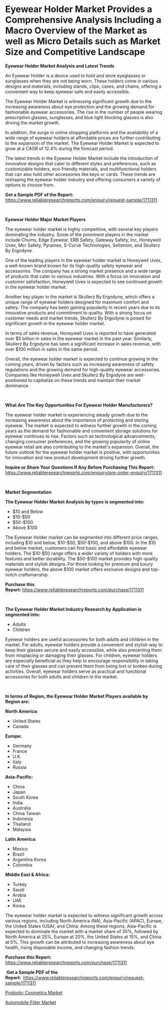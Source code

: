 <p><h1>Eyewear Holder Market Provides a Comprehensive Analysis Including a Macro Overview of the Market as well as Micro Details such as Market Size and Competitive Landscape</h1></p><p><strong>Eyewear Holder Market Analysis and Latest Trends</strong></p>
<p><p>An Eyewear Holder is a device used to hold and store eyeglasses or sunglasses when they are not being worn. These holders come in various designs and materials, including stands, clips, cases, and chains, offering a convenient way to keep eyewear safe and easily accessible.</p><p>The Eyewear Holder Market is witnessing significant growth due to the increasing awareness about eye protection and the growing demand for fashionable eyewear accessories. The rise in the number of people wearing prescription glasses, sunglasses, and blue light blocking glasses is also driving the market growth.</p><p>In addition, the surge in online shopping platforms and the availability of a wide range of eyewear holders at affordable prices are further contributing to the expansion of the market. The Eyewear Holder Market is expected to grow at a CAGR of 12.4% during the forecast period.</p><p>The latest trends in the Eyewear Holder Market include the introduction of innovative designs that cater to different styles and preferences, such as customizable holders, eco-friendly materials, and multifunctional holders that can also hold other accessories like keys or cards. These trends are reshaping the eyewear holder industry and offering consumers a variety of options to choose from.</p></p>
<p><strong>Get a Sample PDF of the Report:&nbsp;</strong> <a href="https://www.reliableresearchreports.com/enquiry/request-sample/1711311">https://www.reliableresearchreports.com/enquiry/request-sample/1711311</a></p>
<p>&nbsp;</p>
<p><strong>Eyewear Holder Major Market Players</strong></p>
<p><p>The eyewear holder market is highly competitive, with several key players dominating the industry. Some of the prominent players in the market include Chums, Edge Eyewear, ERB Safety, Gateway Safety, Inc, Honeywell Uvex, Mcr Safety, Pyramex, S-Curve Technologies, Sellstrom, and Skullerz By Ergodyne.</p><p>One of the leading players in the eyewear holder market is Honeywell Uvex, a well-known brand known for its high-quality safety eyewear and accessories. The company has a strong market presence and a wide range of products that cater to various industries. With a focus on innovation and customer satisfaction, Honeywell Uvex is expected to see continued growth in the eyewear holder market.</p><p>Another key player in the market is Skullerz By Ergodyne, which offers a unique range of eyewear holders designed for maximum comfort and safety. The company has been gaining popularity in recent years due to its innovative products and commitment to quality. With a strong focus on customer needs and market trends, Skullerz By Ergodyne is poised for significant growth in the eyewear holder market.</p><p>In terms of sales revenue, Honeywell Uvex is reported to have generated over $5 billion in sales in the eyewear market in the past year. Similarly, Skullerz By Ergodyne has seen a significant increase in sales revenue, with over $100 million in sales in the same period.</p><p>Overall, the eyewear holder market is expected to continue growing in the coming years, driven by factors such as increasing awareness of safety regulations and the growing demand for high-quality eyewear accessories. Companies like Honeywell Uvex and Skullerz By Ergodyne are well-positioned to capitalize on these trends and maintain their market dominance.</p></p>
<p>&nbsp;</p>
<p><strong>What Are The Key Opportunities For Eyewear Holder Manufacturers?</strong></p>
<p><p>The eyewear holder market is experiencing steady growth due to the increasing awareness about the importance of protecting and storing eyewear. The market is expected to witness further growth in the coming years as the demand for fashionable and convenient storage solutions for eyewear continues to rise. Factors such as technological advancements, changing consumer preferences, and the growing popularity of online eyewear retail are also contributing to the market's expansion. Overall, the future outlook for the eyewear holder market is positive, with opportunities for innovation and new product development driving further growth.</p></p>
<p><strong>Inquire or Share Your Questions If Any Before Purchasing This Report:</strong> <a href="https://www.reliableresearchreports.com/enquiry/pre-order-enquiry/1711311">https://www.reliableresearchreports.com/enquiry/pre-order-enquiry/1711311</a></p>
<p>&nbsp;</p>
<p><strong>Market Segmentation</strong></p>
<p><strong>The Eyewear Holder Market Analysis by types is segmented into:</strong></p>
<p><ul><li>$10 and Below</li><li>$10-$50</li><li>$50-$100</li><li>Above $100</li></ul></p>
<p><p>The Eyewear Holder market can be segmented into different price ranges, including $10 and below, $10-$50, $50-$100, and above $100. In the $10 and below market, customers can find basic and affordable eyewear holders. The $10-$50 range offers a wider variety of holders with more features and better durability. The $50-$100 market provides high-quality materials and stylish designs. For those looking for premium and luxury eyewear holders, the above $100 market offers exclusive designs and top-notch craftsmanship.</p></p>
<p><strong>Purchase this Report:&nbsp;</strong><a href="https://www.reliableresearchreports.com/purchase/1711311">https://www.reliableresearchreports.com/purchase/1711311</a></p>
<p>&nbsp;</p>
<p><strong>The Eyewear Holder Market Industry Research by Application is segmented into:</strong></p>
<p><ul><li>Adults</li><li>Children</li></ul></p>
<p><p>Eyewear holders are useful accessories for both adults and children in the market. For adults, eyewear holders provide a convenient and stylish way to keep their glasses secure and easily accessible, while also preventing them from misplacing or damaging their glasses. For children, eyewear holders are especially beneficial as they help to encourage responsibility in taking care of their glasses and can prevent them from being lost or broken during activities. Overall, eyewear holders serve as practical and functional accessories for both adults and children in the market.</p></p>
<p>&nbsp;</p>
<p><strong>In terms of Region, the Eyewear Holder Market Players available by Region are:</strong></p>
<p>
    <p> <strong> North America: </strong>
        <ul>
            <li>United States</li>
            <li>Canada</li>
        </ul>
        </p> 
    <p> <strong> Europe: </strong>
        <ul>
            <li>Germany</li>
            <li>France</li>
            <li>U.K.</li>
            <li>Italy</li>
            <li>Russia</li>
        </ul>
        </p> 
    <p> <strong> Asia-Pacific: </strong>
        <ul>
            <li>China</li>
            <li>Japan</li>
            <li>South Korea</li>
            <li>India</li>
            <li>Australia</li>
            <li>China Taiwan</li>
            <li>Indonesia</li>
            <li>Thailand</li>
            <li>Malaysia</li>
        </ul>
        </p> 
    <p> <strong> Latin America: </strong>
        <ul>
            <li>Mexico</li>
            <li>Brazil</li>
            <li>Argentina Korea</li>
            <li>Colombia</li>
        </ul>
        </p> 
    <p> <strong> Middle East & Africa: </strong>
        <ul>
            <li>Turkey</li>
            <li>Saudi</li>
            <li>Arabia</li>
            <li>UAE</li>
            <li>Korea</li>
        </ul>
    </p>
    </p>
<p><p>The eyewear holder market is expected to witness significant growth across various regions, including North America (NA), Asia-Pacific (APAC), Europe, the United States (USA), and China. Among these regions, Asia-Pacific is expected to dominate the market with a market share of 35%, followed by North America at 25%, Europe at 20%, the United States at 15%, and China at 5%. This growth can be attributed to increasing awareness about eye health, rising disposable income, and changing fashion trends.</p></p>
<p><strong>Purchase this Report: </strong><a href="https://www.reliableresearchreports.com/purchase/1711311">https://www.reliableresearchreports.com/purchase/1711311</a></p>
<p>&nbsp;<strong>Get a Sample PDF of the Report:&nbsp;&nbsp;</strong><a href="https://www.reliableresearchreports.com/enquiry/request-sample/1711311">https://www.reliableresearchreports.com/enquiry/request-sample/1711311</a></p>
<p><strong></strong></p>
<p><p><a href="https://github.com/nicholepatriciadoylenwnrjr0/Market-Research-Report-List-1/blob/main/probiotic-cosmetics-market.md">Probiotic Cosmetics Market</a></p><p><a href="https://cat-emmental-94b.notion.site/Global-Automobile-Filter-Market-Size-and-Market-Trends-Insights-and-Projections-from-2024-to-2031-951e52ed4ba34e1e9ce5a80894d72862">Automobile Filter Market</a></p></p>